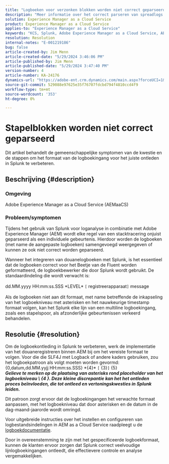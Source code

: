 ```yaml
---
title: "Logboeken voor verzonken blokken worden niet correct geparseerd"
description: "Meer informatie over het correct parseren van spreadlogs zonder onjuiste aangepaste logindelingen in Adobe Experience Manager as a Cloud Service."
solution: Experience Manager as a Cloud Service
product: Experience Manager as a Cloud Service
applies-to: "Experience Manager as a Cloud Service"
keywords: "KCS, Splunk, Adobe Experience Manager as a Cloud Service, AEMaaCS, log parsing, logboeken met meerdere regels, Fluent Bit, logindeling, stacktracering, logconfiguratie"
resolution: Resolution
internal-notes: "E-001219186"
bug: false
article-created-by: Jim Menn
article-created-date: "5/29/2024 3:46:06 PM"
article-published-by: Jim Menn
article-published-date: "5/29/2024 3:47:40 PM"
version-number: 4
article-number: KA-24176
dynamics-url: "https://adobe-ent.crm.dynamics.com/main.aspx?forceUCI=1&pagetype=entityrecord&etn=knowledgearticle&id=b87d6c8d-d21d-ef11-840b-6045bd006268"
source-git-commit: 529088e97625e35f76707fdcbd794f4810ccd4f9
workflow-type: tm+mt
source-wordcount: '353'
ht-degree: 0%

---
```


# Stapelblokken worden niet correct geparseerd


Dit artikel behandelt de gemeenschappelijke symptomen van de kwestie en de stappen om het formaat van de logboekingang voor het juiste ontleden in Splunk te verbeteren.

## Beschrijving {#description}


### <b>Omgeving</b>

Adobe Experience Manager as a Cloud Service (AEMaaCS)



### <b>Probleem/symptomen</b>

Tijdens het gebruik van Splunk voor loganalyse in combinatie met Adobe Experience Manager (AEM) wordt elke regel van een stacktracering onjuist geparseerd als een individuele gebeurtenis. Hierdoor worden de logboeken (met name de aangepaste logboeken) samengevoegd weergegeven of kunnen ze ook niet correct worden geparseerd.

Wanneer het integreren van douanelogboeken met Splunk, is het essentieel dat de logboeken correct voor het Beetje van de Fluent worden geformatteerd, de logboekbewerker die door Splunk wordt gebruikt. De standaardindeling die wordt verwacht is:
<br><br>dd.MM.yyyy HH:mm:ss.SSS \*LEVEL\* `[` registreerapparaat`]`  message<br><br>
Als de logboeken niet aan dit formaat, met name betreffende de inkapseling van het logboekniveau met asterisken en het nauwkeurige timestamp formaat volgen, kan het Splunk elke lijn van een multiline logboekingang, zoals een stapelspoor, als afzonderlijke gebeurtenissen verkeerd behandelen.


## Resolutie {#resolution}


Om de logboekontleding in Splunk te verbeteren, werk de implementatie van het douaneregistreren binnen AEM bij om het vereiste formaat te volgen. Voor die die SLF4J met Logback of andere kaders gebruiken, zou het logboekpatroon als volgt moeten worden gevormd:
<br>{0,datum,dd.MM.yyjj HH:mm:ss.SSS} \*{4}\* `[` {3}`]`  {5}<br>
<b>*Gelieve te merken op de plaatsing van asterisks rond placeholder van het logboekniveau \ {4 \}. Deze kleine discrepantie kan het het ontleden proces beïnvloeden, die tot ontleed en vertoningskwesties in Splunk leiden.</b>*

Dit patroon zorgt ervoor dat de logboekingangen het verwachte formaat aanpassen, met het logboekniveau dat door asterisken en de datum in de dag-maand-jaarorde wordt omringd.

Voor uitgebreide instructies over het instellen en configureren van logbestandsindelingen in AEM as a Cloud Service raadpleegt u de [logboekdocumentatie](https://experienceleague.adobe.com/docs/experience-manager-cloud-service/content/implementing/developing/logging.html?lang=en).

Door in overeenstemming te zijn met het gespecificeerde logboekformaat, kunnen de klanten ervoor zorgen dat Splunk correct veelvoudige lijnlogboekingangen ontleedt, die effectievere controle en analyse vergemakkelijken.
